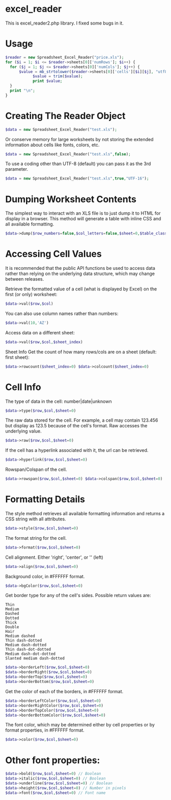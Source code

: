 # excel_reader

This is excel_reader2.php library. I fixed some bugs in it.

# Usage
```php
$reader = new Spreadsheet_Excel_Reader("price.xls");
for ($i = 1; $i <= $reader->sheets[0]['numRows']; $i++) {
  for ($j = 1; $j <= $reader->sheets[0]['numCols']; $j++) {
      $value = mb_strtolower($reader->sheets[0]['cells'][$i][$j], "utf8");
			$value = trim($value);
			print $value;
  }
  print "\n";
}
```

# Creating The Reader Object
```php
$data = new Spreadsheet_Excel_Reader("test.xls");
```
Or conserve memory for large worksheets by not storing the extended information about cells like fonts, colors, etc.

```php
$data = new Spreadsheet_Excel_Reader("test.xls",false);
```
To use a coding other than UTF-8 (default) you can pass it as the 3rd parameter.

```php
$data = new Spreadsheet_Excel_Reader("test.xls",true,"UTF-16");
```

# Dumping Worksheet Contents
The simplest way to interact with an XLS file is to just dump it to HTML for display in a browser. This method will generate a table with inline CSS and all available formatting.
```php
$data->dump($row_numbers=false,$col_letters=false,$sheet=0,$table_class='excel')
```
# Accessing Cell Values

It is recommended that the public API functions be used to access data rather than relying on the underlying data structure, which may change between releases.

Retrieve the formatted value of a cell (what is displayed by Excel) on the first (or only) worksheet:

```php 
$data->val($row,$col) 
```
You can also use column names rather than numbers:

```php 
$data->val(10,'AZ') 
```
Access data on a different sheet:

```php 
$data->val($row,$col,$sheet_index) 
```
Sheet Info
Get the count of how many rows/cols are on a sheet (default: first sheet):

```php 
$data->rowcount($sheet_index=0) $data->colcount($sheet_index=0) 
```

# Cell Info
The type of data in the cell: number|date|unknown

```php 
$data->type($row,$col,$sheet=0) 
```
The raw data stored for the cell. For example, a cell may contain 123.456 but display as 123.5 because of the cell's format. Raw accesses the underlying value.
```php 
$data->raw($row,$col,$sheet=0) 
```
If the cell has a hyperlink associated with it, the url can be retrieved.

```php 
$data->hyperlink($row,$col,$sheet=0) 
```
Rowspan/Colspan of the cell.

```php 
$data->rowspan($row,$col,$sheet=0) $data->colspan($row,$col,$sheet=0) 
```
# Formatting Details
The style method retrieves all available formatting information and returns a CSS string with all attributes.

```php 
$data->style($row,$col,$sheet=0) 
```
The format string for the cell.

```php 
$data->format($row,$col,$sheet=0) 
```
Cell alignment. Either 'right', 'center', or '' (left)

```php
$data->align($row,$col,$sheet=0) 
```
Background color, in #FFFFFF format.

```php 
$data->bgColor($row,$col,$sheet=0) 
```
Get border type for any of the cell's sides. Possible return values are:
```
Thin
Medium
Dashed
Dotted
Thick
Double
Hair
Medium dashed
Thin dash-dotted
Medium dash-dotted
Thin dash-dot-dotted
Medium dash-dot-dotted
Slanted medium dash-dotted
```

```php
$data->borderLeft($row,$col,$sheet=0)
$data->borderRight($row,$col,$sheet=0)
$data->borderTop($row,$col,$sheet=0)
$data->borderBottom($row,$col,$sheet=0)
```
Get the color of each of the borders, in #FFFFFF format.
```php
$data->borderLeftColor($row,$col,$sheet=0)
$data->borderRightColor($row,$col,$sheet=0)
$data->borderTopColor($row,$col,$sheet=0)
$data->borderBottomColor($row,$col,$sheet=0)
```
The font color, which may be determined either by cell properties or by format properties, in #FFFFFF format.

```php 
$data->color($row,$col,$sheet=0) 
```
# Other font properties:
```php
$data->bold($row,$col,$sheet=0) // Boolean
$data->italic($row,$col,$sheet=0) // Boolean
$data->underline($row,$col,$sheet=0) // Boolean
$data->height($row,$col,$sheet=0) // Number in pixels
$data->font($row,$col,$sheet=0) // Font name
```

